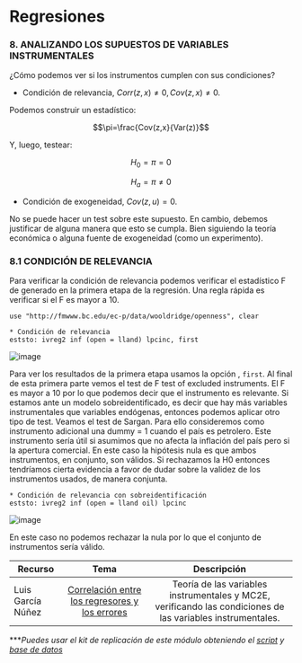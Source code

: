 # Regresiones

### 8. ANALIZANDO LOS SUPUESTOS DE VARIABLES INSTRUMENTALES

¿Cómo podemos ver si los instrumentos cumplen con sus condiciones?

- Condición de relevancia, $Corr(z,x)≠0, Cov(z,x)≠0$.

Podemos construir un estadístico:

$$\pi=\frac{Cov(z,x}{Var(z)}$$

Y, luego, testear:

$$H_0=\pi=0$$

$$H_a=\pi≠0$$

- Condición de exogeneidad, $Cov(z,u)=0$. 

No se puede hacer un test sobre este supuesto. En cambio, debemos justificar de alguna manera que esto se cumpla. Bien siguiendo la teoría económica o alguna fuente de exogeneidad (como un experimento).


### 8.1 CONDICIÓN DE RELEVANCIA

Para verificar la condición de relevancia podemos verificar el estadístico F de  generado en la primera etapa de la regresión. Una regla rápida es verificar si el F es mayor a 10.

```
use "http://fmwww.bc.edu/ec-p/data/wooldridge/openness", clear

* Condición de relevancia
eststo: ivreg2 inf (open = lland) lpcinc, first
```

![image](https://user-images.githubusercontent.com/106888200/224239724-0f95f9d7-5362-44e6-9ada-3d061a90ce08.png)   

Para ver los resultados de la primera etapa usamos la opción , `first`. Al final de esta primera parte vemos el test de F test of excluded instruments. El F es mayor a 10 por lo que podemos decir que el instrumento es relevante.
Si estamos ante un modelo sobreidentificado, es decir que hay más variables instrumentales que variables endógenas, entonces podemos aplicar otro tipo de test. Veamos el test de Sargan. Para ello consideremos como instrumento adicional una dummy = 1 cuando el país es petrolero. Este instrumento sería útil si asumimos que no afecta la inflación del país pero si la apertura comercial. En este caso la hipótesis nula es que ambos instrumentos, en conjunto, son válidos. Si rechazamos la H0 entonces tendríamos cierta evidencia a favor de dudar sobre la validez de los instrumentos usados, de manera conjunta.

```
* Condición de relevancia con sobreidentificación
eststo: ivreg2 inf (open = lland oil) lpcinc
```

![image](https://user-images.githubusercontent.com/106888200/224239917-ac3ac68f-8f66-4e61-a660-f5605268f1fa.png)

En este caso no podemos rechazar la nula por lo que el conjunto de instrumentos sería válido.


| Recurso  | Tema | Descripción |
| ------------- |:-------------:|:-------------:|
| Luis García Núñez | [Correlación entre los regresores y los errores](https://www.youtube.com/watch?v=2xMjmxbkfEE&list=PLvXMYc3QuXe_7363kwXPtwTrd6TzfofOa&index=28 "Correlación entre los regresores y los errores") | Teoría de las variables instrumentales y MC2E, verificando las condiciones de las variables instrumentales. |


****Puedes usar el kit de replicación de este módulo obteniendo el [script](https://github.com/EconPUCP/Stata/blob/main/_An%C3%A1lisis/Scripts/Modelo%20de%20Regresi%C3%B3n%20lineal/8_variables_instrumentales.do "script") y [base de datos](https://github.com/EconPUCP/Stata/tree/main/_An%C3%A1lisis/Data/Modelo%20de%20Regresi%C3%B3n%20lineal "base de datos")*



